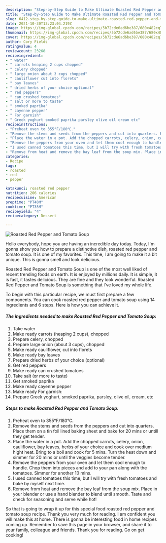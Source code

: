 ```yaml
---
description: "Step-by-Step Guide to Make Ultimate Roasted Red Pepper and Tomato Soup"
title: "Step-by-Step Guide to Make Ultimate Roasted Red Pepper and Tomato Soup"
slug: 6412-step-by-step-guide-to-make-ultimate-roasted-red-pepper-and-tomato-soup
date: 2021-10-30T13:23:04.219Z
image: https://img-global.cpcdn.com/recipes/5b72cde6ad6be387/680x482cq70/roasted-red-pepper-and-tomato-soup-recipe-main-photo.jpg
thumbnail: https://img-global.cpcdn.com/recipes/5b72cde6ad6be387/680x482cq70/roasted-red-pepper-and-tomato-soup-recipe-main-photo.jpg
cover: https://img-global.cpcdn.com/recipes/5b72cde6ad6be387/680x482cq70/roasted-red-pepper-and-tomato-soup-recipe-main-photo.jpg
author: Cory Fields
ratingvalue: 4
reviewcount: 23268
recipeingredient:
- " water"
- " carrots heaping 2 cups chopped"
- " celery chopped"
- " large onion about 3 cups chopped"
- " cauliflower cut into florets"
- " bay leaves"
- " dried herbs of your choice optional"
- " red peppers"
- " can crushed tomatoes"
- " salt or more to taste"
- " smoked paprika"
- " cayenne pepper"
- " For garnish"
- " Greek yoghurt smoked paprika parsley olive oil cream etc"
recipeinstructions:
- "Preheat oven to 355°F/180℃."
- "Remove the stems and seeds from the peppers and cut into quarters. Place them on a tin foil lined baking sheet and bake for 20 mins or untill they get tender."
- "Place the water in a pot. Add the chopped carrots, celery, onion, cauliflower, bay leaves, herbs of your choice and cook over medium hight heat. Bring to a boil and cook for 5 mins. Turn the heat down and simmer for 20 mins or until the veggies become tender."
- "Remove the peppers from your oven and let them cool enough to handle. Chop them into pieces and add to your pan along with the tomatoes. Simmer for another 10 mins."
- "I used canned tomatoes this time, but I will try with fresh tomatoes and bake by myself next time."
- "Remove from heat and remove the bay leaf from the soup mix. Place in your blender or use a hand blender to blend until smooth. Taste and check for seasoning and serve while hot!"
categories:
- Recipe
tags:
- roasted
- red
- pepper

katakunci: roasted red pepper 
nutrition: 206 calories
recipecuisine: American
preptime: "PT40M"
cooktime: "PT35M"
recipeyield: "4"
recipecategory: Dessert

---
```



![Roasted Red Pepper and Tomato Soup](https://img-global.cpcdn.com/recipes/5b72cde6ad6be387/680x482cq70/roasted-red-pepper-and-tomato-soup-recipe-main-photo.jpg)

Hello everybody, hope you are having an incredible day today. Today, I'm gonna show you how to prepare a distinctive dish, roasted red pepper and tomato soup. It is one of my favorites. This time, I am going to make it a bit unique. This is gonna smell and look delicious.



Roasted Red Pepper and Tomato Soup is one of the most well liked of recent trending foods on earth. It is enjoyed by millions daily. It is simple, it is fast, it tastes delicious. They are fine and they look wonderful. Roasted Red Pepper and Tomato Soup is something that I've loved my whole life.


To begin with this particular recipe, we must first prepare a few components. You can cook roasted red pepper and tomato soup using 14 ingredients and 6 steps. Here is how you can achieve it.

<!--inarticleads1-->

##### The ingredients needed to make Roasted Red Pepper and Tomato Soup:

1. Take  water
1. Make ready  carrots (heaping 2 cups), chopped
1. Prepare  celery, chopped
1. Prepare  large onion (about 3 cups), chopped
1. Make ready  cauliflower, cut into florets
1. Make ready  bay leaves
1. Prepare  dried herbs of your choice (optional)
1. Get  red peppers
1. Make ready  can crushed tomatoes
1. Take  salt (or more to taste)
1. Get  smoked paprika
1. Make ready  cayenne pepper
1. Make ready  For garnish:
1. Prepare  Greek yoghurt, smoked paprika, parsley, olive oil, cream, etc




<!--inarticleads2-->

##### Steps to make Roasted Red Pepper and Tomato Soup:

1. Preheat oven to 355°F/180℃.
1. Remove the stems and seeds from the peppers and cut into quarters. Place them on a tin foil lined baking sheet and bake for 20 mins or untill they get tender.
1. Place the water in a pot. Add the chopped carrots, celery, onion, cauliflower, bay leaves, herbs of your choice and cook over medium hight heat. Bring to a boil and cook for 5 mins. Turn the heat down and simmer for 20 mins or until the veggies become tender.
1. Remove the peppers from your oven and let them cool enough to handle. Chop them into pieces and add to your pan along with the tomatoes. Simmer for another 10 mins.
1. I used canned tomatoes this time, but I will try with fresh tomatoes and bake by myself next time.
1. Remove from heat and remove the bay leaf from the soup mix. Place in your blender or use a hand blender to blend until smooth. Taste and check for seasoning and serve while hot!




So that is going to wrap it up for this special food roasted red pepper and tomato soup recipe. Thank you very much for reading. I am confident you will make this at home. There is gonna be interesting food in home recipes coming up. Remember to save this page in your browser, and share it to your family, colleague and friends. Thank you for reading. Go on get cooking!
